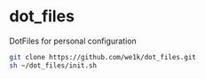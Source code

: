 # dot_files
DotFiles for personal configuration 

```bash
git clone https://github.com/we1k/dot_files.git
sh ~/dot_files/init.sh
```
